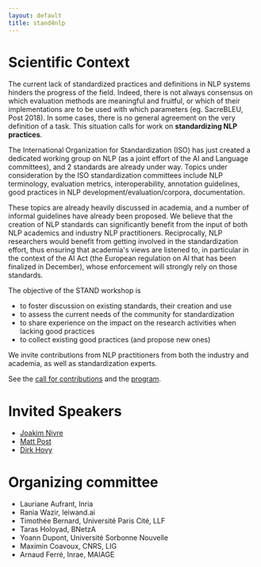 ```yaml
---
layout: default
title: stand4nlp
---
```


# Scientific Context

The current lack of standardized practices and definitions in NLP systems hinders the progress of the field. Indeed, there is not always consensus on which evaluation methods are meaningful and fruitful, or which of their implementations are to be used with which parameters (eg. SacreBLEU, Post 2018).
In some cases, there is no general agreement on the very definition of a task.
This situation calls for work on **standardizing NLP practices**.

The International Organization for Standardization (ISO) has just created a dedicated working group on NLP (as a joint effort of the AI and Language committees), and 2 standards are already under way. Topics under consideration by the ISO standardization committees include NLP terminology, evaluation metrics, interoperability, annotation guidelines, good practices in NLP development/evaluation/corpora, documentation.

These topics are already heavily discussed in academia, and a number of informal guidelines have already been proposed. We believe that the creation of NLP standards can significantly benefit from the input of both NLP academics and industry NLP practitioners.
Reciprocally, NLP researchers would benefit from getting involved in the standardization effort, thus ensuring that academia's views are listened to, in particular in the context of the AI Act (the European regulation on AI that has been finalized in December), whose enforcement will strongly rely on those standards.

The objective of the STAND workshop is

- to foster discussion on existing standards, their creation and use
- to assess the current needs of the community for standardization
- to share experience on the impact on the research activities when lacking good practices
- to collect existing good practices (and propose new ones)

We invite contributions from NLP practitioners from both the industry and academia, as well as standardization experts.

See the [call for contributions](https://stand4nlp.github.io/Call-for-contributions) and the [program](https://stand4nlp.github.io/Program).



# Invited Speakers

- [Joakim Nivre](https://jnivre.github.io)
- [Matt Post](https://post3.net)
- [Dirk Hovy](https://cs.unibocconi.eu/people/dirk-hovy)


# Organizing committee

* Lauriane Aufrant, Inria
* Rania Wazir, leiwand.ai
* Timothée Bernard, Université Paris Cité, LLF
* Taras Holoyad, BNetzA
* Yoann Dupont, Université Sorbonne Nouvelle
* Maximin Coavoux, CNRS, LIG
* Arnaud Ferré, Inrae, MAIAGE
